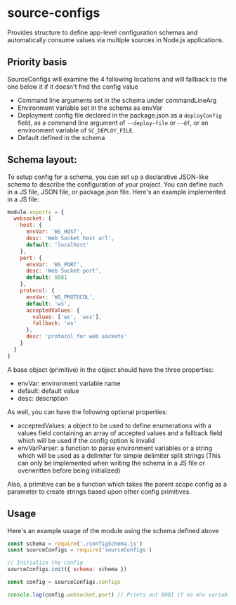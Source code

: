 # source-configs
Provides structure to define app-level configuration schemas and automatically consume values via multiple sources in Node.js applications.

## Priority basis

SourceConfigs will examine the 4 following locations and will fallback to the one below it if it doesn't find the config value

* Command line arguments set in the schema under commandLineArg
* Environment variable set in the schema as envVar
* Deployment config file declared in the package.json as a `deployConfig` field, as a command line argument of `--deploy-file` or `--df`, or an environment variable of `SC_DEPLOY_FILE`.
* Default defined in the schema

## Schema layout:

To setup config for a schema, you can set up a declarative JSON-like schema to describe the configuration of your project. You can define such in a JS file, JSON file, or package.json file. Here's an example implemented in a JS file:

```js
module.exports = {
  websocket: {
    host: {
      envVar: 'WS_HOST',
      desc: 'Web Socket host url',
      default: 'localhost'
    },
    port: {
      envVar: 'WS_PORT',
      desc: 'Web Socket port',
      default: 8081
    },
    protocol: {
      envVar: 'WS_PROTOCOL',
      default: 'ws',
      acceptedValues: {
        values: ['ws', 'wss'],
        fallback: 'ws'
      },
      desc: 'protocol for web sockets'
    }
  }
}
```

A base object (primitive) in the object should have the three properties:

* envVar: environment variable name
* default: default value
* desc: description

As well, you can have the following optional properties:

* acceptedValues: a object to be used to define enumerations with a values field containing an array of accepted values and a fallback field which will be used if the config option is invalid
* envVarParser: a function to parse environment variables or a string which will be used as a delimiter for simple delimiter split strings (This can only be implemented when writing the schema in a JS file or overwritten before being initialized)

Also, a primitive can be a function which takes the parent scope config as a parameter to create strings based upon other config primitives.

## Usage

Here's an example usage of the module using the schema defined above

```js
const schema = require('./configSchema.js')
const sourceConfigs = require('sourceConfigs')

// Initialize the config
sourceConfigs.init({ schema: schema })

const config = sourceConfigs.configs

console.log(config.websocket.port) // Prints out 8081 if no env variables or deploy config file.
```